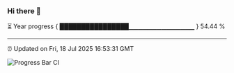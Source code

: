 ### Hi there 👋

⏳ Year progress { ████████████████▁▁▁▁▁▁▁▁▁▁▁▁▁▁ } 54.44 %

---

⏰ Updated on Fri, 18 Jul 2025 16:53:31 GMT

![Progress Bar CI](https://github.com/IshwaranRudhara/GIT-ACTION/workflows/Progress%20Bar%20CI/badge.svg)
